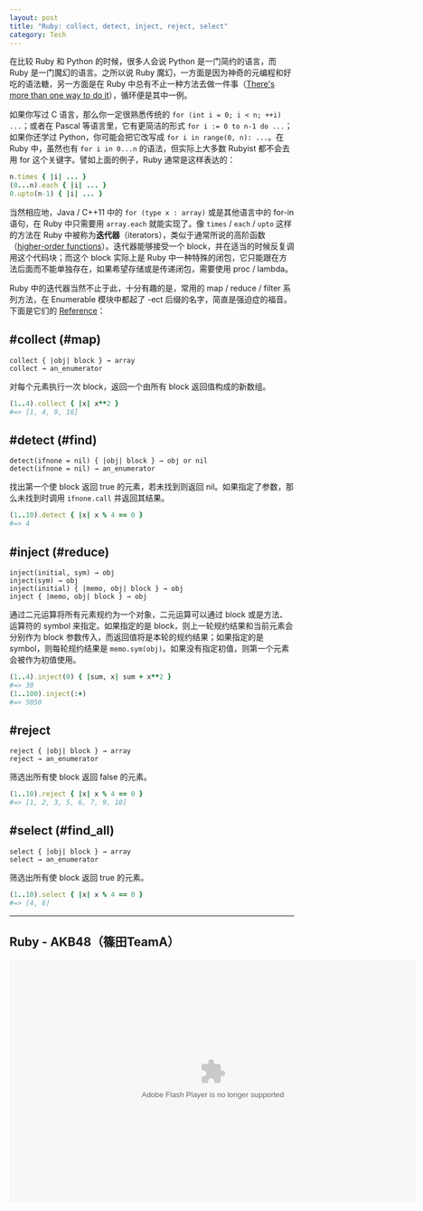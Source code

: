 ```yaml
---
layout: post
title: "Ruby: collect, detect, inject, reject, select"
category: Tech
---
```


在比较 Ruby 和 Python 的时候，很多人会说 Python 是一门简约的语言，而 Ruby 是一门魔幻的语言。之所以说 Ruby 魔幻，一方面是因为神奇的元编程和好吃的语法糖，另一方面是在 Ruby 中总有不止一种方法去做一件事（[There's more than one way to do it](https://en.wikipedia.org/wiki/There%27s_more_than_one_way_to_do_it)），循环便是其中一例。

如果你写过 C 语言，那么你一定很熟悉传统的 `for (int i = 0; i < n; ++i) ...`；或者在 Pascal 等语言里，它有更简洁的形式 `for i := 0 to n-1 do ...`；如果你还学过 Python，你可能会把它改写成 `for i in range(0, n): ...`。在 Ruby 中，虽然也有 `for i in 0...n` 的语法，但实际上大多数 Rubyist 都不会去用 for 这个关键字。譬如上面的例子，Ruby 通常是这样表达的：

``` ruby
n.times { |i| ... }
(0...n).each { |i| ... }
0.upto(n-1) { |i| ... }
```

当然相应地，Java / C++11 中的 `for (type x : array)` 或是其他语言中的 for-in 语句，在 Ruby 中只需要用 `array.each` 就能实现了。像 `times` / `each` / `upto` 这样的方法在 Ruby 中被称为**迭代器**（iterators），类似于通常所说的高阶函数（[higher-order functions](https://en.wikipedia.org/wiki/Higher-order_function)）。迭代器能够接受一个 block，并在适当的时候反复调用这个代码块；而这个 block 实际上是 Ruby 中一种特殊的闭包，它只能跟在方法后面而不能单独存在，如果希望存储或是传递闭包，需要使用 proc / lambda。

<!--more-->

Ruby 中的迭代器当然不止于此，十分有趣的是，常用的 map / reduce / filter 系列方法，在 Enumerable 模块中都起了 -ect 后缀的名字，简直是强迫症的福音。下面是它们的 [Reference](http://ruby-doc.org/core/Enumerable.html)：

## #collect (#map)

``` 
collect { |obj| block } → array
collect → an_enumerator
```

对每个元素执行一次 block，返回一个由所有 block 返回值构成的新数组。

``` ruby
(1..4).collect { |x| x**2 }
#=> [1, 4, 9, 16]
```

## #detect (#find)

``` 
detect(ifnone = nil) { |obj| block } → obj or nil
detect(ifnone = nil) → an_enumerator
```

找出第一个使 block 返回 true 的元素，若未找到则返回 nil。如果指定了参数，那么未找到时调用 `ifnone.call` 并返回其结果。

``` ruby
(1..10).detect { |x| x % 4 == 0 }
#=> 4
```

## #inject (#reduce)

``` 
inject(initial, sym) → obj
inject(sym) → obj
inject(initial) { |memo, obj| block } → obj
inject { |memo, obj| block } → obj
```

通过二元运算将所有元素规约为一个对象，二元运算可以通过 block 或是方法、运算符的 symbol 来指定。如果指定的是 block，则上一轮规约结果和当前元素会分别作为 block 参数传入，而返回值将是本轮的规约结果；如果指定的是 symbol，则每轮规约结果是 `memo.sym(obj)`。如果没有指定初值，则第一个元素会被作为初值使用。

``` ruby
(1..4).inject(0) { |sum, x| sum + x**2 }
#=> 30
(1..100).inject(:+)
#=> 5050
```

## #reject

``` 
reject { |obj| block } → array
reject → an_enumerator
```

筛选出所有使 block 返回 false 的元素。

``` ruby
(1..10).reject { |x| x % 4 == 0 }
#=> [1, 2, 3, 5, 6, 7, 9, 10]
```

## #select (#find_all)

``` 
select { |obj| block } → array
select → an_enumerator
```

筛选出所有使 block 返回 true 的元素。

``` ruby
(1..10).select { |x| x % 4 == 0 }
#=> [4, 8]
```

---

## Ruby - AKB48（篠田TeamA）

<embed width="720" height="430" quality="high" allowfullscreen="true" type="application/x-shockwave-flash" src="http://static.hdslb.com/miniloader.swf" flashvars="aid=3194009" pluginspage="https://get.adobe.com/flashplayer/">
